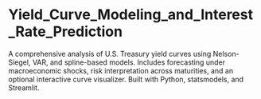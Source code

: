 # Yield_Curve_Modeling_and_Interest_Rate_Prediction
A comprehensive analysis of U.S. Treasury yield curves using Nelson-Siegel, VAR, and spline-based models. Includes forecasting under macroeconomic shocks, risk interpretation across maturities, and an optional interactive curve visualizer. Built with Python, statsmodels, and Streamlit.
